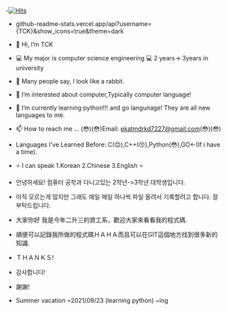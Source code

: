 -[![Hits](https://hits.seeyoufarm.com/api/count/incr/badge.svg?url=https%3A%2F%2Fgithub.com%2FTCK2001&count_bg=%2379C83D&title_bg=%23555555&icon=&icon_color=%23E7E7E7&title=hits&edge_flat=false)](https://hits.seeyoufarm.com)
- github-readme-stats.vercel.app/api?username={TCK}&show_icons=true&theme=dark

-  👋 Hi, I’m TCK
- :computer: My major is computer science engineering :computer: 2 years-> 3years in university
- :rabbit: Many people say, I look like a rabbit.
- 👀 I’m interested about computer,Typically computer language!
- :purple_heart: I’m currently learning python!!! and go langunage! They are all new languages to me.
- 📫 How to reach me ...  (:flushed:)(:flushed:)Email: ekatmdrkd7227@gmail.com(:flushed:)(:flushed:)
- Languages I've Learned Before: C(:blush:),C++(:kissing_closed_eyes:),Python(:flushed:),GO<-(If i have a time).
- :star: I can speak 1.Korean 2.Chinese 3.English :star:
- 안녕하세요! 컴퓨터 공학과 다니고있는 2학년->3학년 대학생입니다.
- 아직 모르는게 많지만 그래도 매일 매일 하나씩 파일 올려서 기록할려고 합니다. 잘 부탁드립니다.
- 大家你好 我是今年二升三的資工系，歡迎大家來看看我的程式碼.
- 順便可以記錄我所做的程式碼ＨＡＨＡ而且可以在GIT這個地方找到很多新的知識.
- ＴＨＡＮＫＳ!
- 감사합니다!
- 謝謝!
- Summer vacation ~2021/09/23 (learning python) ~ing
<!---
TCK2001/TCK2001 is a ✨ special ✨ repository because its `README.md` (this file) appears on your GitHub profile.
You can click the Preview link to take a look at your changes.
--->
